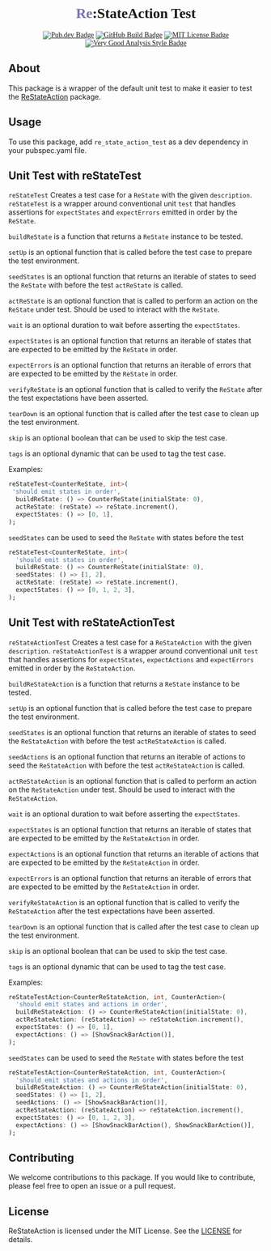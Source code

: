 <div style="text-align: center; font-family: times new roman">
<h1><span style="color:#7e71ac"><strong>Re</strong></span>:StateAction Test</h1>
  <a href="https://pub.dev/packages/re_state_action_test"><img src="https://img.shields.io/pub/v/re_state_action_test.svg" alt="Pub.dev Badge"></a>
	<a href="https://github.com/alvarobcprado/re_state_action/actions"><img src="https://github.com/alvarobcprado/re_state_action_test/actions/workflows/test.yml/badge.svg" alt="GitHub Build Badge"></a>
	<a href="https://opensource.org/licenses/MIT"><img src="https://img.shields.io/badge/license-MIT-purple.svg" alt="MIT License Badge"></a>
    <a href="https://pub.dev/packages/very_good_analysis"><img src="https://img.shields.io/badge/style-very_good_analysis-B22C89.svg" alt="Very Good Analysis Style Badge"></a>
</div>

## About

This package is a wrapper of the default unit test to make it easier to test the [ReStateAction](https://pub.dev/packages/re_state_action) package.

## Usage

To use this package, add `re_state_action_test` as a dev dependency in your pubspec.yaml file.

## Unit Test with reStateTest

`reStateTest` Creates a test case for a `ReState` with the given `description`.
`reStateTest` is a wrapper around conventional unit `test` that handles
assertions for `expectStates` and `expectErrors` emitted in order
by the `ReState`.

`buildReState` is a function that returns a `ReState` instance to be tested.

`setUp` is an optional function that is called before the test case to
prepare the test environment.

`seedStates` is an optional function that returns an iterable of states to
seed the `ReState` with before the test `actReState` is called.

`actReState` is an optional function that is called to perform an action on
the `ReState` under test. Should be used to interact with the `ReState`.

`wait` is an optional duration to wait before asserting the `expectStates`.

`expectStates` is an optional function that returns an iterable of states
that are expected to be emitted by the `ReState` in order.

`expectErrors` is an optional function that returns an iterable of errors
that are expected to be emitted by the `ReState` in order.

`verifyReState` is an optional function that is called to verify the
`ReState` after the test expectations have been asserted.

`tearDown` is an optional function that is called after the test case to
clean up the test environment.

`skip` is an optional boolean that can be used to skip the test case.

`tags` is an optional dynamic that can be used to tag the test case.

Examples:
```dart
reStateTest<CounterReState, int>(
 'should emit states in order',
  buildReState: () => CounterReState(initialState: 0),
  actReState: (reState) => reState.increment(),
  expectStates: () => [0, 1],
);
```

`seedStates` can be used to seed the `ReState` with states before the test

```dart
reStateTest<CounterReState, int>(
  'should emit states in order',
  buildReState: () => CounterReState(initialState: 0),
  seedStates: () => [1, 2],
  actReState: (reState) => reState.increment(),
  expectStates: () => [0, 1, 2, 3],
);
```

## Unit Test with reStateActionTest
`reStateActionTest` Creates a test case for a `ReStateAction` with the given `description`.
`reStateActionTest` is a wrapper around conventional unit `test` that
handles assertions for `expectStates`, `expectActions` and `expectErrors`
emitted in order by the `ReStateAction`.

`buildReStateAction` is a function that returns a `ReState` instance to be
tested.

`setUp` is an optional function that is called before the test case to
prepare the test environment.

`seedStates` is an optional function that returns an iterable of states to
seed the `ReStateAction` with before the test `actReStateAction` is called.

`seedActions` is an optional function that returns an iterable of actions to
seed the `ReStateAction` with before the test `actReStateAction` is called.

`actReStateAction` is an optional function that is called to perform an
action on the `ReStateAction` under test. Should be used to interact with
the `ReStateAction`.

`wait` is an optional duration to wait before asserting the `expectStates`.

`expectStates` is an optional function that returns an iterable of states
that are expected to be emitted by the `ReStateAction` in order.

`expectActions` is an optional function that returns an iterable of actions
that are expected to be emitted by the `ReStateAction` in order.

`expectErrors` is an optional function that returns an iterable of errors
that are expected to be emitted by the `ReStateAction` in order.

`verifyReStateAction` is an optional function that is called to verify the
`ReStateAction` after the test expectations have been asserted.

`tearDown` is an optional function that is called after the test case to
clean up the test environment.

`skip` is an optional boolean that can be used to skip the test case.

`tags` is an optional dynamic that can be used to tag the test case.

Examples:
```dart
reStateTestAction<CounterReStateAction, int, CounterAction>(
  'should emit states and actions in order',
  buildReStateAction: () => CounterReStateAction(initialState: 0),
  actReStateAction: (reStateAction) => reStateAction.increment(),
  expectStates: () => [0, 1],
  expectActions: () => [ShowSnackBarAction()],
);
```

`seedStates` can be used to seed the `ReState` with states before the test

```dart
reStateTestAction<CounterReStateAction, int, CounterAction>(
  'should emit states and actions in order',
  buildReStateAction: () => CounterReStateAction(initialState: 0),
  seedStates: () => [1, 2],
  seedActions: () => [ShowSnackBarAction()],
  actReStateAction: (reStateAction) => reStateAction.increment(),
  expectStates: () => [0, 1, 2, 3],
  expectActions: () => [ShowSnackBarAction(), ShowSnackBarAction()],
);
```

## Contributing

We welcome contributions to this package. If you would like to contribute, please feel free to open an issue or a pull request.

## License

ReStateAction is licensed under the MIT License. See the [LICENSE](https://github.com/alvarobcprado/re_state_action_test/blob/main/LICENSE) for details.
